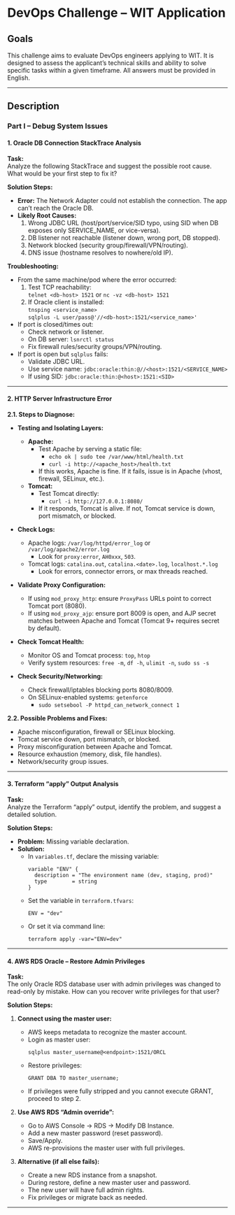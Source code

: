 # DevOps Challenge – WIT Application

## Goals

This challenge aims to evaluate DevOps engineers applying to WIT. It is designed to assess the applicant’s technical skills and ability to solve specific tasks within a given timeframe. All answers must be provided in English.

---

## Description

### Part I – Debug System Issues

#### 1. Oracle DB Connection StackTrace Analysis

**Task:**  
Analyze the following StackTrace and suggest the possible root cause. What would be your first step to fix it?

**Solution Steps:**

- **Error:** The Network Adapter could not establish the connection. The app can’t reach the Oracle DB.
- **Likely Root Causes:**
  1. Wrong JDBC URL (host/port/service/SID typo, using SID when DB exposes only SERVICE_NAME, or vice-versa).
  2. DB listener not reachable (listener down, wrong port, DB stopped).
  3. Network blocked (security group/firewall/VPN/routing).
  4. DNS issue (hostname resolves to nowhere/old IP).

**Troubleshooting:**
- From the same machine/pod where the error occurred:
  1. Test TCP reachability:  
     `telnet <db-host> 1521` or `nc -vz <db-host> 1521`
  2. If Oracle client is installed:  
     `tnsping <service_name>`  
     `sqlplus -L user/pass@'//<db-host>:1521/<service_name>'`
- If port is closed/times out:  
  - Check network or listener.
  - On DB server: `lsnrctl status`
  - Fix firewall rules/security groups/VPN/routing.
- If port is open but `sqlplus` fails:  
  - Validate JDBC URL.
  - Use service name: `jdbc:oracle:thin:@//<host>:1521/<SERVICE_NAME>`
  - If using SID: `jdbc:oracle:thin:@<host>:1521:<SID>`

---

#### 2. HTTP Server Infrastructure Error

**2.1. Steps to Diagnose:**

- **Testing and Isolating Layers:**
  - **Apache:**
    - Test Apache by serving a static file:
      - `echo ok | sudo tee /var/www/html/health.txt`
      - `curl -i http://<apache_host>/health.txt`
    - If this works, Apache is fine. If it fails, issue is in Apache (vhost, firewall, SELinux, etc.).
  - **Tomcat:**
    - Test Tomcat directly:
      - `curl -i http://127.0.0.1:8080/`
    - If it responds, Tomcat is alive. If not, Tomcat service is down, port mismatch, or blocked.

- **Check Logs:**
  - Apache logs: `/var/log/httpd/error_log` or `/var/log/apache2/error.log`
    - Look for `proxy:error`, `AH0xxx`, `503`.
  - Tomcat logs: `catalina.out`, `catalina.<date>.log`, `localhost.*.log`
    - Look for errors, connector errors, or max threads reached.

- **Validate Proxy Configuration:**
  - If using `mod_proxy_http`: ensure `ProxyPass` URLs point to correct Tomcat port (8080).
  - If using `mod_proxy_ajp`: ensure port 8009 is open, and AJP secret matches between Apache and Tomcat (Tomcat 9+ requires secret by default).

- **Check Tomcat Health:**
  - Monitor OS and Tomcat process: `top`, `htop`
  - Verify system resources: `free -m`, `df -h`, `ulimit -n`, `sudo ss -s`

- **Check Security/Networking:**
  - Check firewall/iptables blocking ports 8080/8009.
  - On SELinux-enabled systems: `getenforce`
    - `sudo setsebool -P httpd_can_network_connect 1`

**2.2. Possible Problems and Fixes:**

- Apache misconfiguration, firewall or SELinux blocking.
- Tomcat service down, port mismatch, or blocked.
- Proxy misconfiguration between Apache and Tomcat.
- Resource exhaustion (memory, disk, file handles).
- Network/security group issues.

---

#### 3. Terraform “apply” Output Analysis

**Task:**  
Analyze the Terraform “apply” output, identify the problem, and suggest a detailed solution.

**Solution Steps:**

- **Problem:** Missing variable declaration.
- **Solution:**
  - In `variables.tf`, declare the missing variable:
    ```hcl
    variable "ENV" {
      description = "The environment name (dev, staging, prod)"
      type        = string
    }
    ```
  - Set the variable in `terraform.tfvars`:
    ```
    ENV = "dev"
    ```
  - Or set it via command line:
    ```
    terraform apply -var="ENV=dev"
    ```

---

#### 4. AWS RDS Oracle – Restore Admin Privileges

**Task:**  
The only Oracle RDS database user with admin privileges was changed to read-only by mistake. How can you recover write privileges for that user?

**Solution Steps:**

1. **Connect using the master user:**
   - AWS keeps metadata to recognize the master account.
   - Login as master user:
     ```
     sqlplus master_username@<endpoint>:1521/ORCL
     ```
   - Restore privileges:
     ```
     GRANT DBA TO master_username;
     ```
   - If privileges were fully stripped and you cannot execute GRANT, proceed to step 2.

2. **Use AWS RDS “Admin override”:**
   - Go to AWS Console → RDS → Modify DB Instance.
   - Add a new master password (reset password).
   - Save/Apply.
   - AWS re-provisions the master user with full privileges.

3. **Alternative (if all else fails):**
   - Create a new RDS instance from a snapshot.
   - During restore, define a new master user and password.
   - The new user will have full admin rights.
   - Fix privileges or migrate back as needed.

---

